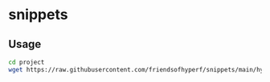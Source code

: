 # snippets

## Usage

~~~bash
cd project
wget https://raw.githubusercontent.com/friendsofhyperf/snippets/main/hyperf.code-snippets -O .vscode/hyperf.code-snippets
~~~
